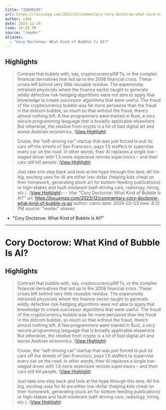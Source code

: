 ```yaml
---
title: "35608105"
url: https://locusmag.com/2023/12/commentary-cory-doctorow-what-kind-of-bubble-is-ai/
author: cdme
date: 2023-12-19
time: 10:20 PM
source: "reader"
aliases:
  - "Cory Doctorow: What Kind of Bubble Is AI?"
---
```

## Highlights
> Contrast that bubble with, say, cryptocurrency/NFTs, or the complex financial derivatives that led up to the 2008 financial crisis. These crises left behind very little reusable residue. The expensively retrained physicists whom the finance sector taught to generate wildly defective risk-hedging algorithms were not able to apply that knowledge to create successor algorithms that were useful. The fraud of the cryptocurrency bubble was far more pervasive than the fraud in the dotcom bubble, so much so that without the fraud, there’s almost nothing left. A few programmers were trained in Rust, a very secure programming language that is broadly applicable elsewhere. But otherwise, the residue from crypto is a lot of bad digital art and worse Austrian economics. ([View Highlight](https://read.readwise.io/read/01hj1sxcyejwd30ax744xv64sm))

> Cruise, the “self-driving car” startup that was just forced to pull its cars off the streets of San Francisco, pays 1.5 staffers to supervise every car on the road. In other words, their AI replaces a single low-waged driver with 1.5 more expensive remote supervisors – and their cars still kill people. ([View Highlight](https://read.readwise.io/read/01hj1t4d7js7bzf3v853kx6t8d))

> Just take one step back and look at the hype through this lens. All the big, exciting uses for AI are either low-dollar (helping kids cheat on their homework, generating stock art for bottom-feeding publications) or high-stakes and fault-intolerant (self-driving cars, radiology, hiring, etc.). ([View Highlight](https://read.readwise.io/read/01hj1t5tqy0qzq5ctpqqp6xbmf))---
title: "Cory Doctorow: What Kind of Bubble Is AI?"
url: https://locusmag.com/2023/12/commentary-cory-doctorow-what-kind-of-bubble-is-ai/
author: cdme
date: 2024-02-03
time: 8:12 PM
source: "reader"
aliases:
  - "Cory Doctorow: What Kind of Bubble Is AI?"
---
# Cory Doctorow: What Kind of Bubble Is AI?

## Highlights
> Contrast that bubble with, say, cryptocurrency/NFTs, or the complex financial derivatives that led up to the 2008 financial crisis. These crises left behind very little reusable residue. The expensively retrained physicists whom the finance sector taught to generate wildly defective risk-hedging algorithms were not able to apply that knowledge to create successor algorithms that were useful. The fraud of the cryptocurrency bubble was far more pervasive than the fraud in the dotcom bubble, so much so that without the fraud, there’s almost nothing left. A few programmers were trained in Rust, a very secure programming language that is broadly applicable elsewhere. But otherwise, the residue from crypto is a lot of bad digital art and worse Austrian economics. ([View Highlight](https://read.readwise.io/read/01hj1sxcyejwd30ax744xv64sm))

> Cruise, the “self-driving car” startup that was just forced to pull its cars off the streets of San Francisco, pays 1.5 staffers to supervise every car on the road. In other words, their AI replaces a single low-waged driver with 1.5 more expensive remote supervisors – and their cars still kill people. ([View Highlight](https://read.readwise.io/read/01hj1t4d7js7bzf3v853kx6t8d))

> Just take one step back and look at the hype through this lens. All the big, exciting uses for AI are either low-dollar (helping kids cheat on their homework, generating stock art for bottom-feeding publications) or high-stakes and fault-intolerant (self-driving cars, radiology, hiring, etc.). ([View Highlight](https://read.readwise.io/read/01hj1t5tqy0qzq5ctpqqp6xbmf))

